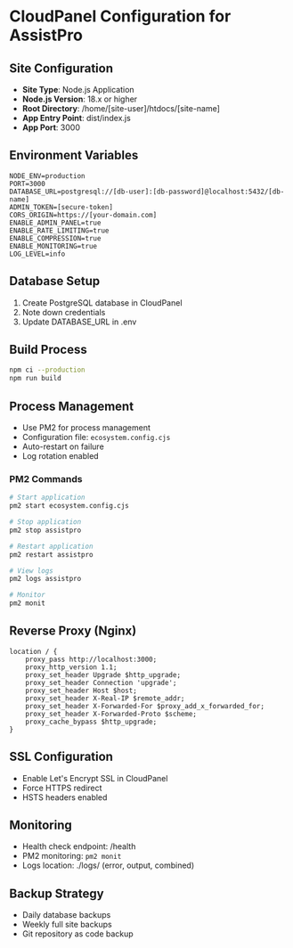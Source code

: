 # CloudPanel Configuration for AssistPro

## Site Configuration
- **Site Type**: Node.js Application
- **Node.js Version**: 18.x or higher
- **Root Directory**: /home/[site-user]/htdocs/[site-name]
- **App Entry Point**: dist/index.js
- **App Port**: 3000

## Environment Variables
```
NODE_ENV=production
PORT=3000
DATABASE_URL=postgresql://[db-user]:[db-password]@localhost:5432/[db-name]
ADMIN_TOKEN=[secure-token]
CORS_ORIGIN=https://[your-domain.com]
ENABLE_ADMIN_PANEL=true
ENABLE_RATE_LIMITING=true
ENABLE_COMPRESSION=true
ENABLE_MONITORING=true
LOG_LEVEL=info
```

## Database Setup
1. Create PostgreSQL database in CloudPanel
2. Note down credentials
3. Update DATABASE_URL in .env

## Build Process
```bash
npm ci --production
npm run build
```

## Process Management
- Use PM2 for process management
- Configuration file: `ecosystem.config.cjs`
- Auto-restart on failure
- Log rotation enabled

### PM2 Commands
```bash
# Start application
pm2 start ecosystem.config.cjs

# Stop application
pm2 stop assistpro

# Restart application
pm2 restart assistpro

# View logs
pm2 logs assistpro

# Monitor
pm2 monit
```

## Reverse Proxy (Nginx)
```nginx
location / {
    proxy_pass http://localhost:3000;
    proxy_http_version 1.1;
    proxy_set_header Upgrade $http_upgrade;
    proxy_set_header Connection 'upgrade';
    proxy_set_header Host $host;
    proxy_set_header X-Real-IP $remote_addr;
    proxy_set_header X-Forwarded-For $proxy_add_x_forwarded_for;
    proxy_set_header X-Forwarded-Proto $scheme;
    proxy_cache_bypass $http_upgrade;
}
```

## SSL Configuration
- Enable Let's Encrypt SSL in CloudPanel
- Force HTTPS redirect
- HSTS headers enabled

## Monitoring
- Health check endpoint: /health
- PM2 monitoring: `pm2 monit`
- Logs location: ./logs/ (error, output, combined)

## Backup Strategy
- Daily database backups
- Weekly full site backups
- Git repository as code backup
